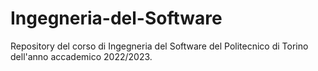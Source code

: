 # Ingegneria-del-Software
Repository del corso di Ingegneria del Software del Politecnico di Torino dell'anno accademico 2022/2023.
